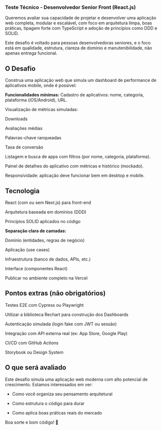 ### Teste Técnico - Desenvolvedor Senior Front (React.js)

Queremos avaliar sua capacidade de projetar e desenvolver uma aplicação web completa, modular e escalável, com foco em arquitetura limpa, boas práticas, tipagem forte com TypeScript e adoção de princípios como DDD e SOLID.

Este desafio é voltado para pessoas desenvolvedoras seniores, e o foco está em qualidade, estrutura, clareza de domínio e manutenibilidade, não apenas entrega funcional.

## O Desafio

Construa uma aplicação web que simula um dashboard de performance de aplicativos mobile, onde é possível:

**Funcionalidades mínimas:**
Cadastro de aplicativos: nome, categoria, plataforma (iOS/Android), URL.

Visualização de métricas simuladas:

Downloads

Avaliações médias

Palavras-chave ranqueadas

Taxa de conversão

Listagem e busca de apps com filtros (por nome, categoria, plataforma).

Painel de detalhes do aplicativo com métricas e histórico (mockado).

Responsividade: aplicação deve funcionar bem em desktop e mobile.

## Tecnologia
React (com ou sem Next.js) para front-end

Arquitetura baseada em domínios (DDD)

Princípios SOLID aplicados no código

**Separação clara de camadas:**

Domínio (entidades, regras de negócio)

Aplicação (use cases)

Infraestrutura (banco de dados, APIs, etc.)

Interface (componentes React)

Publicar no ambiente completo na Vercel


## Pontos extras (não obrigatórios)

Testes E2E com Cypress ou Playwright

Utilizar a biblioteca Rechart para construção dos Dashboards

Autenticação simulada (login fake com JWT ou sessão)

Integração com API externa real (ex: App Store, Google Play) 

CI/CD com GitHub Actions

Storybook ou Design System

## O que será avaliado

Este desafio simula uma aplicação web moderna com alto potencial de crescimento. Estamos interessados em ver:

- Como você organiza seu pensamento arquitetural

- Como estrutura o código para durar

- Como aplica boas práticas reais do mercado

Boa sorte e bom código! 🚀

